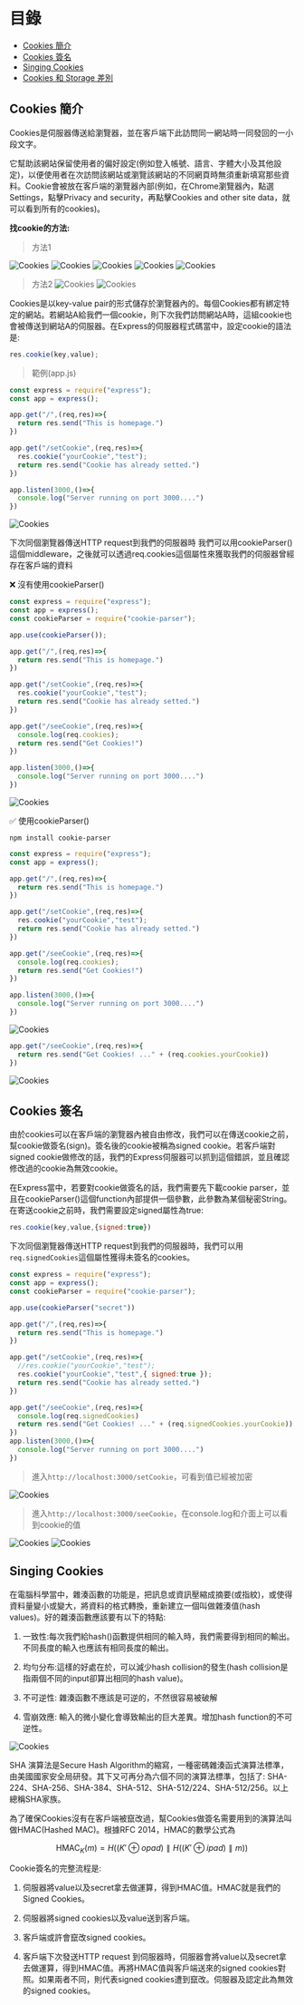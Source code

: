 # 目錄

- [Cookies 簡介](#Cookies-簡介)
- [Cookies 簽名](#Cookies-簽名)
- [Singing Cookies](#Singing-Cookies)
- [Cookies 和 Storage 差別](#Cookies-和-Storage-差別)

## Cookies 簡介

Cookies是伺服器傳送給瀏覽器，並在客戶端下此訪問同一網站時一同發回的一小段文字。

它幫助該網站保留使用者的偏好設定(例如登入帳號、語言、字體大小及其他設定)，以便使用者在次訪問該網站或瀏覽該網站的不同網頁時無須重新填寫那些資料。Cookie會被放在客戶端的瀏覽器內部(例如，在Chrome瀏覽器內，點選Settings，點擊Privacy and security，再點擊Cookies and other site data，就可以看到所有的cookies)。

**找cookie的方法:**

> 方法1

![Cookies](../img/Cookies/01.png)
![Cookies](../img/Cookies/02.png)
![Cookies](../img/Cookies/03.png)
![Cookies](../img/Cookies/04.png)
![Cookies](../img/Cookies/05.png)

> 方法2
![Cookies](../img/Cookies/06.png)
![Cookies](../img/Cookies/07.png)

Cookies是以key-value pair的形式儲存於瀏覽器內的。每個Cookies都有綁定特定的網站。若網站A給我們一個cookie，則下次我們訪問網站A時，這組cookie也會被傳送到網站A的伺服器。在Express的伺服器程式碼當中，設定cookie的語法是:

```js
res.cookie(key,value);
```

> 範例(app.js)

```js
const express = require("express");
const app = express();

app.get("/",(req,res)=>{
  return res.send("This is homepage.")
})

app.get("/setCookie",(req,res)=>{
  res.cookie("yourCookie","test");
  return res.send("Cookie has already setted.")
})

app.listen(3000,()=>{
  console.log("Server running on port 3000....")
})
```
![Cookies](../img/Cookies/08.png)

下次同個瀏覽器傳送HTTP request到我們的伺服器時
我們可以用cookieParser()這個middleware，之後就可以透過req.cookies這個屬性來獲取我們的伺服器曾經存在客戶端的資料


❌ 沒有使用cookieParser()

```js
const express = require("express");
const app = express();
const cookieParser = require("cookie-parser");

app.use(cookieParser());

app.get("/",(req,res)=>{
  return res.send("This is homepage.")
})

app.get("/setCookie",(req,res)=>{
  res.cookie("yourCookie","test");
  return res.send("Cookie has already setted.")
})

app.get("/seeCookie",(req,res)=>{
  console.log(req.cookies);
  return res.send("Get Cookies!")
})

app.listen(3000,()=>{
  console.log("Server running on port 3000....")
})
```

![Cookies](../img/Cookies/09.png)

✅ 使用cookieParser()

```shell
npm install cookie-parser
```

```js
const express = require("express");
const app = express();

app.get("/",(req,res)=>{
  return res.send("This is homepage.")
})

app.get("/setCookie",(req,res)=>{
  res.cookie("yourCookie","test");
  return res.send("Cookie has already setted.")
})

app.get("/seeCookie",(req,res)=>{
  console.log(req.cookies);
  return res.send("Get Cookies!")
})

app.listen(3000,()=>{
  console.log("Server running on port 3000....")
})
```

![Cookies](../img/Cookies/10.png)

```js
app.get("/seeCookie",(req,res)=>{
  return res.send("Get Cookies! ..." + (req.cookies.yourCookie))
})
```

![Cookies](../img/Cookies/11.png)

## Cookies 簽名

由於cookies可以在客戶端的瀏覽器內被自由修改，我們可以在傳送cookie之前，幫cookie做簽名(sign)。簽名後的cookie被稱為signed cookie。若客戶端對signed cookie做修改的話，我們的Express伺服器可以抓到這個錯誤，並且確認修改過的cookie為無效cookie。

在Express當中，若要對cookie做簽名的話，我們需要先下載cookie parser，並且在cookieParser()這個function內部提供一個參數，此參數為某個秘密String。在寄送cookie之前時，我們需要設定signed屬性為true:

```js
res.cookie(key,value,{signed:true})
```

下次同個瀏覽器傳送HTTP request到我們的伺服器時，我們可以用`req.signedCookies`這個屬性獲得未簽名的cookies。

```js
const express = require("express");
const app = express();
const cookieParser = require("cookie-parser");

app.use(cookieParser("secret"))

app.get("/",(req,res)=>{
  return res.send("This is homepage.")
})

app.get("/setCookie",(req,res)=>{
  //res.cookie("yourCookie","test");
  res.cookie("yourCookie","test",{ signed:true });
  return res.send("Cookie has already setted.")
})

app.get("/seeCookie",(req,res)=>{
  console.log(req.signedCookies)
  return res.send("Get Cookies! ..." + (req.signedCookies.yourCookie))
})
app.listen(3000,()=>{
  console.log("Server running on port 3000....")
})
```

> 進入`http://localhost:3000/setCookie`，可看到值已經被加密

![Cookies](../img/Cookies/12.png)


> 進入`http://localhost:3000/seeCookie`，在console.log和介面上可以看到cookie的值

![Cookies](../img/Cookies/13.png)
![Cookies](../img/Cookies/14.png)

## Singing Cookies

在電腦科學當中，雜湊函數的功能是，把訊息或資訊壓縮成摘要(或指紋)，或使得資料量變小或變大，將資料的格式轉換，重新建立一個叫做雜湊值(hash values)。好的雜湊函數應該要有以下的特點:

1. 一致性:每次我們給hash()函數提供相同的輸入時，我們需要得到相同的輸出。不同長度的輸入也應該有相同長度的輸出。

2. 均勻分布:這樣的好處在於，可以減少hash collision的發生(hash collision是指兩個不同的input卻算出相同的hash value)。

3. 不可逆性: 雜湊函數不應該是可逆的，不然很容易被破解

4. 雪崩效應: 輸入的微小變化會導致輸出的巨大差異。增加hash function的不可逆性。

![Cookies](../img/Cookies/15.png)

SHA 演算法是Secure Hash Algorithm的縮寫，一種密碼雜湊函式演算法標準，由美國國家安全局研發。其下又可再分為六個不同的演算法標準，包括了: SHA-224、SHA-256、SHA-384、SHA-512、SHA-512/224、SHA-512/256。以上總稱SHA家族。

為了確保Cookies沒有在客戶端被竄改過，幫Cookies做簽名需要用到的演算法叫做HMAC(Hashed MAC)。根據RFC 2014，HMAC的數學公式為

$$
\text{HMAC}_K(m) = H \big( (K' \oplus opad) \parallel H((K' \oplus ipad) \parallel m) \big)
$$



Cookie簽名的完整流程是:

1. 伺服器將value以及secret拿去做運算，得到HMAC值。HMAC就是我們的 Signed Cookies。

2. 伺服器將signed cookies以及value送到客戶端。

3. 客戶端或許會竄改signed cookies。

4. 客戶端下次發送HTTP request 到伺服器時，伺服器會將value以及secret拿去做運算，得到HMAC值。再將HMAC值與客戶端送來的signed cookies對照。如果兩者不同，則代表signed cookies遭到竄改。伺服器及認定此為無效的signed cookies。